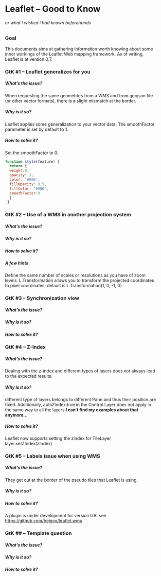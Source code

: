 # Leaflet – Good to Know
###### or what I wished I had known beforehands

### Goal
This documents aims at gathering information worth knowing about some inner workings of the Leaflet Web mapping framework. As of writing, Leaflet is at version 0.7.

### GtK #1 – Leaflet generalizes for you
##### What’s the issue?
When requesting the same geometries from a WMS and from geojson file (or other vector formats), there is a slight mismatch at the border.
##### Why is it so?
Leaflet applies some generalization to your vector data. The smoothFactor parameter is set by default to 1.
##### How to solve it?
Set the smoothFactor to 0.
```javascript
function style(feature) {
  return {
  weight:0,
  opacity: 1,
  color: '#000',
  fillOpacity: 0.5,
  fillColor: "#000",
  smoothFactor:0
  }
;}
```

### GtK #2 –  Use of a WMS in another projection system
##### What’s the issue?
##### Why is it so?
##### How to solve it?
##### A few hints
Define the same number of scales or resolutions as you have of zoom levels.
L.Transformation allows you to transform the projected coordinates to pixel coordinates; default is L.Transformation(1, 0, -1, 0)

### GtK #3 – Synchronization view
##### What’s the issue?
##### Why is it so?
##### How to solve it?

### GtK #4 – Z-Index
##### What’s the issue?
Dealing with the z-index and different types of layers does not always lead to the expected results.
##### Why is it so?
different type of layers belongs to different Pane and thus their position are fixed. Additionally, autoZIndex:true in the Control.Layer does not apply in the same way to all the layers **I can’t find my examples about that anymore…**
##### How to solve it?
Leaflet now supports setting the zIndex for TileLayer
layer.setZIndex(zIndex)

### GtK #5 – Labels issue when using WMS
##### What’s the issue?
They get cut at the border of the pseudo tiles that Leaflet is using.
##### Why is it so?
##### How to solve it?
A plugin is under development for version 0.8.
see https://github.com/heigeo/leaflet.wms

### GtK ## – Template question
##### What’s the issue?
##### Why is it so?
##### How to solve it?
